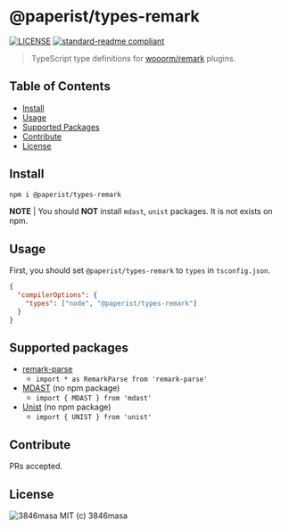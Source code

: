 # @paperist/types-remark

[![LICENSE][license-badge]][license]
[![standard-readme compliant][standard-readme-badge]][standard-readme]

[license]: https://3846masa.mit-license.org
[standard-readme]: https://github.com/RichardLitt/standard-readme

[license-badge]: https://img.shields.io/badge/license-MIT-blue.svg?style=flat-square&logo=data:image/png;base64,iVBORw0KGgoAAAANSUhEUgAAABAAAAAQBAMAAADt3eJSAAAAIGNIUk0AAHomAACAhAAA%2BgAAAIDoAAB1MAAA6mAAADqYAAAXcJy6UTwAAAAVUExURSBTICJcIiNgIiZoJTuhNyt3Kf///%2BCqxSgAAAAGdFJOUwpclbn%2B4Fj6/H8AAAABYktHRAZhZrh9AAAACXBIWXMAAA3XAAAN1wFCKJt4AAAAB3RJTUUH4AkEEjEV7MDQQwAAAGBJREFUCNc1TUEKgDAMi07vE/Q%2BRD8g%2B4BbvAvi/79iMjDQJm1CC6BbDzRsZI3incIpYeYFhCaYnLiyPYnYkwWZFWoFHrSuttCmmbwXh0eJQYVON4JthZTxCzzAmyb8%2BAAKXBRyN6RyZQAAAABJRU5ErkJggg==
[standard-readme-badge]: https://img.shields.io/badge/standard--readme-OK-green.svg?style=flat-square

> TypeScript type definitions for [wooorm/remark] plugins.

[wooorm/remark]: https://github.com/wooorm/remark

## Table of Contents

- [Install](#install)
- [Usage](#usage)
- [Supported Packages](#supported-packages)
- [Contribute](#contribute)
- [License](#license)

## Install

```bash
npm i @paperist/types-remark
```

**NOTE** |
You should **NOT** install `mdast`, `unist` packages. It is not exists on npm.

## Usage

First, you should set `@paperist/types-remark` to `types` in `tsconfig.json`.

```json
{
  "compilerOptions": {
    "types": ["node", "@paperist/types-remark"]
  }
}
```

## Supported packages

- [remark-parse]
  - `import * as RemarkParse from 'remark-parse'`
- [MDAST] (no npm package)
  - `import { MDAST } from 'mdast'`
- [Unist] (no npm package)
  - `import { UNIST } from 'unist'`

[remark-parse]: https://github.com/wooorm/remark/tree/master/packages/remark-parse
[MDAST]: https://github.com/syntax-tree/mdast
[Unist]: https://github.com/syntax-tree/unist

## Contribute

PRs accepted.

## License

![3846masa] MIT (c) 3846masa

[3846masa]: https://www.gravatar.com/avatar/cfeae69aae4f4fc102960f01d35d2d86?s=50

